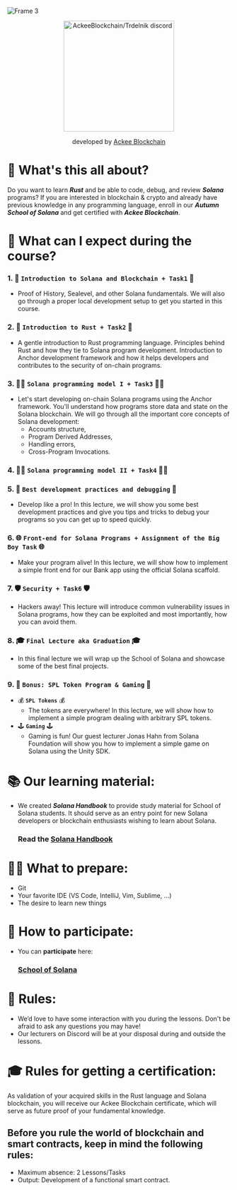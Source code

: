 ![Frame 3](https://github.com/Ackee-Blockchain/.github/assets/56036748/5048e766-40b1-4d24-9d6e-883fbfcc277e)

<div align="center">

<a href="https://discord.gg/x7qXXnGCsa">
  <img src="https://discordapp.com/api/guilds/867746290678104064/widget.png?style=banner2" width="250" title="AckeeBlockchain/Trdelnik discord">
</a>

developed by [Ackee Blockchain](https://ackeeblockchain.com)

</div>

# 💜 What's this all about?
Do you want to learn **_Rust_** and be able to code, debug, and review **_Solana_** programs? 
If you are interested in blockchain & crypto and already have previous knowledge in any programming language, 
enroll in our **_Autumn School of Solana_** and get certified with **_Ackee Blockchain_**.



# 📝 What can I expect during the course?

### 1. 👋 **`Introduction to Solana and Blockchain + Task1`** 👋
- Proof of History, Sealevel, and other Solana fundamentals. We will also go through a proper local development setup to get you started in this course.
### 2. 🧡 **`Introduction to Rust + Task2`** 🧡 
- A gentle introduction to Rust programming language. Principles behind Rust and how they tie to Solana program development.
Introduction to Anchor development framework and how it helps developers and contributes to the security of on-chain programs.
### 3. 👩‍💻 **`Solana programming model I + Task3`** 👩‍💻 
- Let's start developing on-chain Solana programs using the Anchor framework. You'll understand how programs store data and state on the Solana blockchain. We will go through all the important core concepts of Solana development:
  - Accounts structure,
  - Program Derived Addresses,
  - Handling errors,
  - Cross-Program Invocations.
### 4. 👩‍💻 **`Solana programming model II + Task4`** 👩‍💻
### 5. 🐛 **`Best development practices and debugging`** 🐛
- Develop like a pro! In this lecture, we will show you some best development practices and give you tips and tricks to debug your programs so you can get up to speed quickly.
### 6. 🌐 **`Front-end for Solana Programs + Assignment of the Big Boy Task`** 🌐
- Make your program alive! In this lecture, we will show how to implement a simple front end for our Bank app using the official Solana scaffold.
### 7. 🛡️ **`Security + Task6`** 🛡️ 
- Hackers away! This lecture will introduce common vulnerability issues in Solana programs, how they can be exploited and most importantly, how you can avoid them.
### 8. 🎓 **`Final Lecture aka Graduation`** 🎓
- In this final lecture we will wrap up the School of Solana and showcase some of the best final projects.
### 9. 🍖 **`Bonus: SPL Token Program & Gaming`** 🍖
- 💰 **`SPL Tokens`** 💰
  - The tokens are everywhere! In this lecture, we will show how to implement a simple program dealing with arbitrary SPL tokens.
- 🕹️ **`Gaming`** 🕹️
  - Gaming is fun! Our guest lecturer Jonas Hahn from Solana Foundation will show you how to implement a simple game on Solana using the Unity SDK.

# 📚 Our learning material:
- We created **_Solana Handbook_** to provide study material for School of Solana students. It should serve as an entry point for new Solana developers or blockchain enthusiasts wishing to learn about Solana.

  ### Read the [Solana Handbook](https://ackeeblockchain.com)
# 👩‍💻 What to prepare:
- Git
- Your favorite IDE (VS Code, IntelliJ, Vim, Sublime, …)
- The desire to learn new things

# 🔬 How to participate:
- You can **participate** here:
  ### [School of Solana](https://ackeeblockchain.com/school-of-solana)

# 🤝 Rules:
- We’d love to have some interaction with you during the lessons. Don't be afraid to ask any questions you may have!
- Our lecturers on Discord will be at your disposal during and outside the lessons.

# 🎓 Rules for getting a certification:
As validation of your acquired skills in the Rust language and Solana blockchain, you will receive our Ackee Blockchain certificate, which will serve as future proof of your fundamental knowledge.

## Before you rule the world of blockchain and smart contracts, keep in mind the following rules:
- Maximum absence: 2 Lessons/Tasks
- Output: Development of a functional smart contract.
